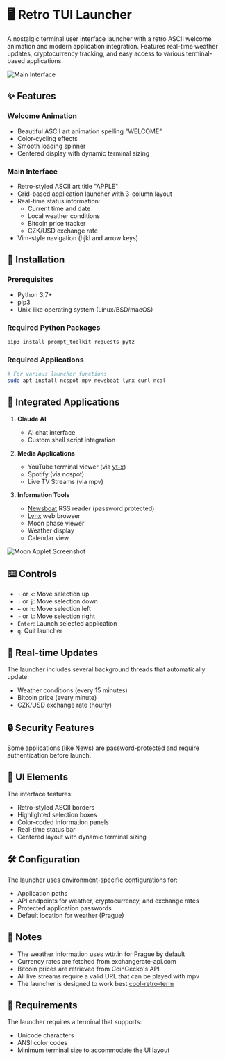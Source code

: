 # 🖥️ Retro TUI Launcher

A nostalgic terminal user interface launcher with a retro ASCII welcome animation and modern application integration. Features real-time weather updates, cryptocurrency tracking, and easy access to various terminal-based applications.

![Main Interface](main_interface.png)

## ✨ Features

### Welcome Animation
- Beautiful ASCII art animation spelling "WELCOME"
- Color-cycling effects
- Smooth loading spinner
- Centered display with dynamic terminal sizing

### Main Interface
- Retro-styled ASCII art title "APPLE"
- Grid-based application launcher with 3-column layout
- Real-time status information:
  - Current time and date
  - Local weather conditions
  - Bitcoin price tracker
  - CZK/USD exchange rate
- Vim-style navigation (hjkl and arrow keys)

## 🚀 Installation

### Prerequisites
- Python 3.7+
- pip3
- Unix-like operating system (Linux/BSD/macOS)

### Required Python Packages
```bash
pip3 install prompt_toolkit requests pytz
```

### Required Applications
```bash
# For various launcher functions
sudo apt install ncspot mpv newsboat lynx curl ncal
```

## 📱 Integrated Applications

1. **Claude AI**
   - AI chat interface
   - Custom shell script integration

2. **Media Applications**
   - YouTube terminal viewer (via [yt-x](https://github.com/Benexl/yt-x))
   - Spotify (via ncspot)
   - Live TV Streams (via mpv)

4. **Information Tools**
   - [Newsboat](https://github.com/newsboat/newsboat) RSS reader (password protected)
   - [Lynx](https://lynx.invisible-island.net/) web browser
   - Moon phase viewer
   - Weather display
   - Calendar view
  
![Moon Applet Screenshot](moon_applet.png)

## ⌨️ Controls

- `↑` or `k`: Move selection up
- `↓` or `j`: Move selection down
- `←` or `h`: Move selection left
- `→` or `l`: Move selection right
- `Enter`: Launch selected application
- `q`: Quit launcher

## 🔄 Real-time Updates

The launcher includes several background threads that automatically update:
- Weather conditions (every 15 minutes)
- Bitcoin price (every minute)
- CZK/USD exchange rate (hourly)

## 🔒 Security Features

Some applications (like News) are password-protected and require authentication before launch.

## 🎨 UI Elements

The interface features:
- Retro-styled ASCII borders
- Highlighted selection boxes
- Color-coded information panels
- Real-time status bar
- Centered layout with dynamic terminal sizing

## 🛠️ Configuration

The launcher uses environment-specific configurations for:
- Application paths
- API endpoints for weather, cryptocurrency, and exchange rates
- Protected application passwords
- Default location for weather (Prague)

## 📝 Notes

- The weather information uses wttr.in for Prague by default
- Currency rates are fetched from exchangerate-api.com
- Bitcoin prices are retrieved from CoinGecko's API
- All live streams require a valid URL that can be played with mpv
- The launcher is designed to work best [cool-retro-term](https://github.com/Swordfish90/cool-retro-term)

## 🚫 Requirements

The launcher requires a terminal that supports:
- Unicode characters
- ANSI color codes
- Minimum terminal size to accommodate the UI layout
